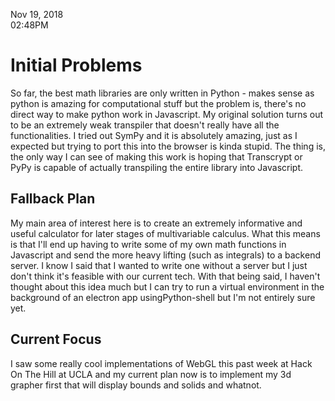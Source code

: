 Nov 19, 2018<br>
02:48PM

# Initial Problems

So far, the best math libraries are only written in Python - makes sense as python is amazing for computational stuff but the problem is, there's no direct way to make python work in Javascript. My original solution turns out to be an extremely weak transpiler that doesn't really have all the functionalities. I tried out SymPy and it is absolutely amazing, just as I expected but trying to port this into the browser is kinda stupid. The thing is, the only way I can see of making this work is hoping that Transcrypt or PyPy is capable of actually transpiling the entire library into Javascript.

## Fallback Plan
My main area of interest here is to create an extremely informative and useful calculator for later stages of multivariable calculus. What this means is that I'll end up having to write some of my own math functions in Javascript and send the more heavy lifting (such as integrals) to a backend server. I know I said that I wanted to write one without a server but I just don't think it's feasible with our current tech. With that being said, I haven't thought about this idea much but I can try to run a virtual environment in the background of an electron app usingPython-shell but I'm not entirely sure yet.

## Current Focus

I saw some really cool implementations of WebGL this past week at Hack On The Hill at UCLA and my current plan now is to implement my 3d grapher first that will display bounds and solids and whatnot.